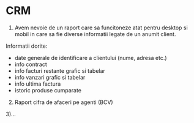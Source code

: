 # CRM
1) Avem nevoie de un raport care sa funcitoneze atat pentru desktop si mobil in care sa fie diverse informatii legate de un anumit client.

Informatii dorite:
 - date generale de identificare a clientului (nume, adresa etc.)
 - info contract
 - info facturi restante grafic si tabelar
 - info vanzari grafic si tabelar
 - info ultima factura
 - istoric produse cumparate
 
 2) Raport cifra de afaceri pe agenti (BCV)
 
 3)...
